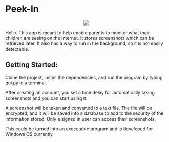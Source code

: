 # Peek-In

<p align="center">
  <img src="https://user-images.githubusercontent.com/34344118/172986936-47beb405-a5d4-4f88-8fca-facb37ad94fd.png"/>
</p>

Hello. This app is meant to help enable parents to monitor what their children are seeing on the internet.  It stores screenshots which can be retrieved later.  It also has a way to run
in the background, so it is not easily detectable.

## Getting Started:
   Clone the project, install the dependencies, and run the program by typing gui.py in a terminal.

   After creating an account, you set a time delay 
   for automatically taking screenshots and you can start using it.

   A screenshot will be taken and converted to a text file.  The file will be encrypted,
   and it will be saved into a database to add to the security of the information stored.
   Only a signed in user can access their screenshots.

This could be turned into an executable program and is developed for Windows OS currently.
